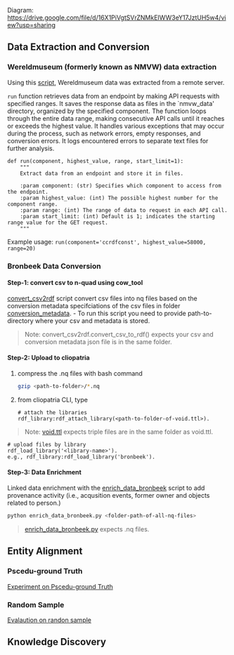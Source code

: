 Diagram: https://drive.google.com/file/d/16X1PiVgtSVrZNMkEIWW3eY17JztUH5w4/view?usp=sharing 

## Data Extraction and Conversion

### Wereldmuseum (formerly known as NMVW) data extraction
Using this [script](data_preparation/nmvwdatadump/data_dump.py), Wereldmuseum data was extracted from a remote server.

`run` function retrieves data from an endpoint by making API requests with specified ranges. It saves the response data as files in the `nmvw_data' directory, organized by the specified component. The function loops through the entire data range, making consecutive API calls until it reaches or exceeds the highest value. It handles various exceptions that may occur during the process, such as network errors, empty responses, and conversion errors. It logs encountered errors to separate text files for further analysis.

```
def run(component, highest_value, range, start_limit=1):
    """
    Extract data from an endpoint and store it in files.

    :param component: (str) Specifies which component to access from the endpoint.
    :param highest_value: (int) The possible highest number for the component range.
    :param range: (int) The range of data to request in each API call.
    :param start_limit: (int) Default is 1; indicates the starting range value for the GET request.
    """
```
Example usage:
```run(component='ccrdfconst', highest_value=58000, range=20)```

### Bronbeek Data Conversion

#### Step-1: convert csv to n-quad using cow_tool

[convert_csv2rdf](data_preparation/bronbeekdataconversion/convert_csv2rdf.py) script convert csv files into nq files based on the conversion metadata specifciations of the csv files in folder [conversion_metadata](data_preparation/bronbeekdataConversion/conversion_metadata). 
     - To run this script you need to provide path-to-directory where your csv and metadata is stored.


> Note: convert_csv2rdf.convert_csv_to_rdf() expects your csv and conversion metadata json file is in the same folder.



#### Step-2: Upload to cliopatria

1. compress the .nq files with bash command
   ```bash
   gzip <path-to-folder>/*.nq
   ```

2. from cliopatria CLI, type
   ```
   # attach the libraries
   rdf_library:rdf_attach_library(<path-to-folder-of-void.ttl>).
   ```
> Note: [void.ttl](data_preparation/bronbeekdataConversion/void.ttl) expects triple files are in the same folder as void.ttl.
   ```
   # upload files by library
   rdf_load_library('<library-name>').
   e.g., rdf_library:rdf_load_library('bronbeek').
   ```

#### Step-3: Data Enrichment
Linked data enrichment with the [enrich_data_bronbeek](data_preparation/bronbeekdataConversion/enrich_data_bronbeek.py) script to add provenance activity (i.e., acqusition events, former owner and objects related to person.)

```bash
python enrich_data_bronbeek.py <folder-path-of-all-nq-files>
```
> [enrich_data_bronbeek.py](data_preparation/bronbeekdataConversion/enrich_data_bronbeek.py) expects .nq files.


## Entity Alignment

### Pscedu-ground Truth 
[Experiment on Pscedu-ground Truth](exp300/exp300.ipynb)

### Random Sample 
[Evalaution on randon sample](exp202/exp202.ipynb)

## Knowledge Discovery
